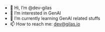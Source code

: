 - 👋 Hi, I’m @dev-gilas
- 👀 I’m interested in GenAI
- 🌱 I’m currently learning GenAI related stuffs
- 📫 How to reach me: dev@gilas.io

<!---
dev-gilas/dev-gilas is a ✨ special ✨ repository because its `README.md` (this file) appears on your GitHub profile.
You can click the Preview link to take a look at your changes.
--->
